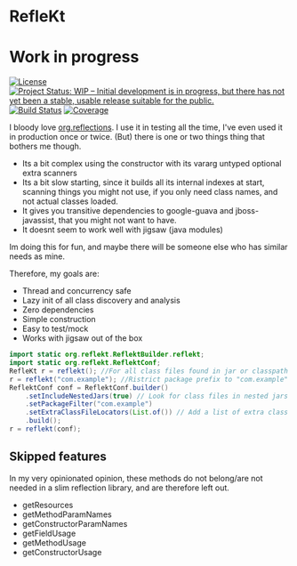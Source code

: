 # RefleKt
# Work in progress

[![License](https://img.shields.io/badge/License-Apache%202.0-blue.svg)](LICENSE)
[![Project Status: WIP – Initial development is in progress, but there has not yet been a stable, usable release suitable for the public.](https://img.shields.io/badge/Repo%20status-Work%20in%20progress-yellow.svg)](https://www.repostatus.org/#wip)
[![Build Status](https://travis-ci.org/reflekt/reflekt.svg?branch=master)](https://travis-ci.org/reflekt/reflekt)
[![Coverage](https://sonarcloud.io/api/project_badges/measure?project=org.reflekt%3Areflekt-parent&metric=coverage)](https://sonarcloud.io/dashboard?id=org.reflekt%3Areflekt-parent)

I bloody love [org.reflections](https://github.com/ronmamo/reflections). 
I use it in testing all the time, I've even used it in production once or twice. 
(But) there is one or two things thing that bothers me though.
- Its a bit complex using the constructor with its vararg untyped optional extra scanners
- Its a bit slow starting, since it builds all its internal indexes at start, scanning things you might not use, if you only need class names, and not actual classes loaded.
- It gives you transitive dependencies to google-guava and jboss-javassist, that you might not want to have.
- It doesnt seem to work well with jigsaw (java modules)

Im doing this for fun, and maybe there will be someone else who has similar needs as mine.

Therefore, my goals are:
- Thread and concurrency safe
- Lazy init of all class discovery and analysis
- Zero dependencies
- Simple construction
- Easy to test/mock
- Works with jigsaw out of the box

```java
import static org.reflekt.ReflektBuilder.reflekt;
import static org.reflekt.ReflektConf;
RefleKt r = reflekt(); //For all class files found in jar or classpath
r = reflekt("com.example"); //Ristrict package prefix to "com.example"
ReflektConf conf = ReflektConf.builder()
    .setIncludeNestedJars(true) // Look for class files in nested jars
    .setPackageFilter("com.example")
    .setExtraClassFileLocators(List.of()) // Add a list of extra class file locators, in case you've hidden your classes where I cannot find em
    .build();
r = reflekt(conf); 
```

## Skipped features
In my very opinionated opinion, these methods do not belong/are not needed in a slim reflection library, and are therefore left out.
- getResources
- getMethodParamNames
- getConstructorParamNames
- getFieldUsage
- getMethodUsage
- getConstructorUsage
